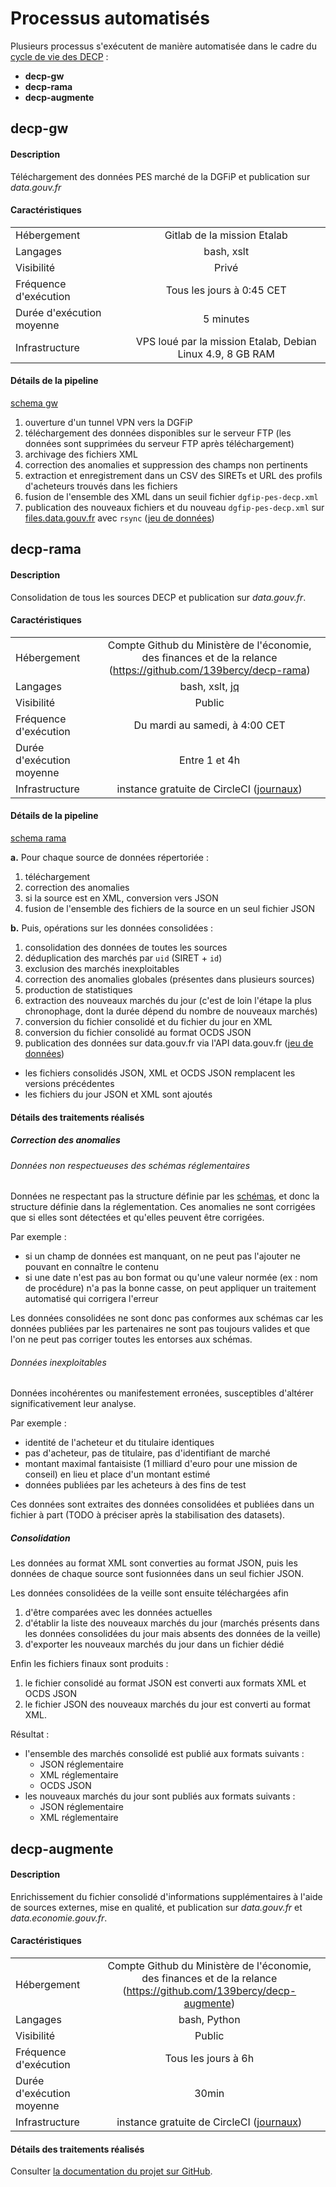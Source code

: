 # Processus automatisés <!-- {docsify-ignore-all} -->

Plusieurs processus s'exécutent de manière automatisée dans le cadre du [cycle de vie des DECP](comprendre-les-decp/cycle-de-vie.md) :
* **decp-gw**
* **decp-rama**
* **decp-augmente**

## decp-gw

#### Description

Téléchargement des données PES marché de la DGFiP et publication sur *data.gouv.fr*

#### Caractéristiques

|            |   |
|-----------------------|:-:|
| Hébergement           |  Gitlab de la mission Etalab  |
| Langages              | bash, xslt
| Visibilité            |  Privé |
| Fréquence d'exécution |  Tous les jours à 0:45 CET |
| Durée d'exécution moyenne     |  5 minutes |
| Infrastructure     |  VPS loué par la mission Etalab, Debian Linux 4.9, 8 GB RAM |


#### Détails de la pipeline

<!-- Méthode d'inclusion utilisée : dans draw.io, faites File/Export as.../HTML, et ne gardez que <div> et          <script> -->

[schema gw](../_media/decp-gw.drawio.html ':include')


1. ouverture d'un tunnel VPN vers la DGFiP
2. téléchargement des données disponibles sur le serveur FTP (les données sont supprimées du serveur FTP après téléchargement)
3. archivage des fichiers XML
4. correction des anomalies et suppression des champs non pertinents
5. extraction et enregistrement dans un CSV des SIRETs et URL des profils d'acheteurs trouvés dans les fichiers
6. fusion de l'ensemble des XML dans un seuil fichier `dgfip-pes-decp.xml`
7. publication des nouveaux fichiers et du nouveau `dgfip-pes-decp.xml` sur [files.data.gouv.fr](https://files.data.gouv.fr/decp/) avec `rsync` ([jeu de données](https://www.data.gouv.fr/fr/datasets/donnees-essentielles-de-la-commande-publique-transmises-via-le-pes-marche/))



## decp-rama

#### Description

Consolidation de tous les sources DECP et publication sur *data.gouv.fr*.

#### Caractéristiques

|            |   |
|-----------------------|:-:|
| Hébergement           |  Compte Github du Ministère de l'économie, des finances et de la relance (https://github.com/139bercy/decp-rama)  |
| Langages              | bash, xslt, [jq](https://stedolan.github.io/jq/)
| Visibilité            |  Public |
| Fréquence d'exécution |  Du mardi au samedi, à 4:00 CET |
| Durée d'exécution moyenne     |  Entre 1 et 4h |
| Infrastructure     |  instance gratuite de CircleCI ([journaux](https://app.circleci.com/pipelines/github/139bercy/decp-rama)) |


#### Détails de la pipeline

[schema rama](../_media/decp-rama.drawio.html ':include')


**a.** Pour chaque source de données répertoriée :

1. téléchargement
2. correction des anomalies
3. si la source est en XML, conversion vers JSON
4. fusion de l'ensemble des fichiers de la source en un seul fichier JSON

**b.** Puis, opérations sur les données consolidées :

1. consolidation des données de toutes les sources
2. déduplication des marchés par `uid` (SIRET + `id`)
2. exclusion des marchés inexploitables
3. correction des anomalies globales (présentes dans plusieurs sources)
4. production de statistiques
5. extraction des nouveaux marchés du jour (c'est de loin l'étape la plus chronophage, dont la durée dépend du nombre de nouveaux marchés)
6. conversion du fichier consolidé et du fichier du jour en XML
7. conversion du fichier consolidé au format OCDS JSON
8. publication des données sur data.gouv.fr via l'API data.gouv.fr ([jeu de données](https://www.data.gouv.fr/fr/datasets/5cd57bf68b4c4179299eb0e9/))
  - les fichiers consolidés JSON, XML et OCDS JSON remplacent les versions précédentes
  - les fichiers du jour JSON et XML sont ajoutés


#### Détails des traitements réalisés

##### Correction des anomalies

###### Données non respectueuses des schémas réglementaires

Données ne respectant pas la structure définie par les [schémas](comprendre-les-decp/schemas.md), et donc la structure définie dans la réglementation. Ces anomalies ne sont corrigées que si elles sont détectées et qu'elles peuvent être corrigées.

Par exemple :

- si un champ de données est manquant, on ne peut pas l'ajouter ne pouvant en connaître le contenu
- si une date n'est pas au bon format ou qu'une valeur normée (ex : nom de procédure) n'a pas la bonne casse, on peut appliquer un traitement automatisé qui corrigera l'erreur

Les données consolidées ne sont donc pas conformes aux schémas car les données publiées par les partenaires ne sont pas toujours valides et que l'on ne peut pas corriger toutes les entorses aux schémas.

###### Données inexploitables

Données incohérentes ou manifestement erronées, susceptibles d'altérer significativement leur analyse.

Par exemple :

- identité de l'acheteur et du titulaire identiques
- pas d'acheteur, pas de titulaire, pas d'identifiant de marché
- montant maximal fantaisiste (1 milliard d'euro pour une mission de conseil) en lieu et place d'un montant estimé
- données publiées par les acheteurs à des fins de test

Ces données sont extraites des données consolidées et publiées dans un fichier à part (TODO à préciser après la stabilisation des datasets).

##### Consolidation

Les données au format XML sont converties au format JSON, puis les données de chaque source sont fusionnées dans un seul fichier JSON.

Les données consolidées de la veille sont ensuite téléchargées afin

1. d'être comparées avec les données actuelles
2. d'établir la liste des nouveaux marchés du jour (marchés présents dans les données consolidées du jour mais absents des données de la veille)
3. d'exporter les nouveaux marchés du jour dans un fichier dédié

Enfin les fichiers finaux sont produits :

1. le fichier consolidé au format JSON est converti aux formats XML et OCDS JSON
2. le fichier JSON des nouveaux marchés du jour est converti au format XML.

Résultat :

- l'ensemble des marchés consolidé est publié aux formats suivants :
  - JSON réglementaire
  - XML réglementaire
  - OCDS JSON
- les nouveaux marchés du jour sont publiés aux formats suivants :
  - JSON réglementaire
  - XML réglementaire


## decp-augmente

#### Description

Enrichissement du fichier consolidé d'informations supplémentaires à l'aide de sources externes, mise en qualité, et publication sur *data.gouv.fr* et *data.economie.gouv.fr*.

#### Caractéristiques

|            |   |
|-----------------------|:-:|
| Hébergement           |  Compte Github du Ministère de l'économie, des finances et de la relance (https://github.com/139bercy/decp-augmente)  |
| Langages              | bash, Python |
| Visibilité            |  Public |
| Fréquence d'exécution |  Tous les jours à 6h |
| Durée d'exécution moyenne     |  30min |
| Infrastructure     |  instance gratuite de CircleCI ([journaux](https://app.circleci.com/pipelines/github/139bercy/decp-augmente)) |

#### Détails des traitements réalisés

Consulter [la documentation du projet sur GitHub](https://github.com/139bercy/decp-augmente/blob/master/README.md).
